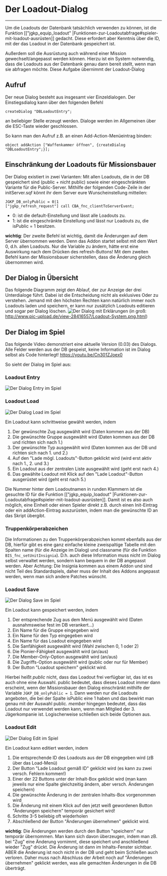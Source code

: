 # Der Loadout-Dialog
***
Um die Loadouts der Datenbank tatsächlich verwenden zu können, ist die Funktion [["jgkp_equip_loadout" |Funktionen-zur-Loadoutabfrage#spieler-mit-loadout-ausrüsten]] gedacht. Diese erfordert aber Kenntnis über die ID, mit der das Loadout in der Datenbank gespeichert ist.

Außerdem soll die Ausrüstung auch während einer Mission gewechselt/angepasst werden können. Hierzu ist ein System notwendig, dass die Loadouts aus der Datenbank genau dann bereit stellt, wenn man sie abfragen möchte. Diese Aufgabe übernimmt der Loadout-Dialog

## Aufruf
Der neue Dialog besteht aus insgesamt vier Einzeldialogen. 
Der Einstiegsdialog kann über den folgenden Befehl
```SQF
createDialog "DBLoadoutEntry";
```
an beliebiger Stelle erzeugt werden. Dialoge werden im Allgemeinen über die ESC-Taste wieder geschlossen.

So kann man den Aufruf z.B. an einen Add-Action-Menüeintrag binden:
```SQF
object addAction ["Waffenkammer öffnen", {createDialog "DBLoadoutEntry";}];
```

## Einschränkung der Loadouts für Missionsbauer

Der Dialog existiert in zwei Varianten: Mit allen Loadouts, die in der DB gespeichert sind (public + nicht public) sowie einer eingeschränkten Variante für die Public-Server. Mithilfe der folgenden Code-Zeile in der initServer.sqf könnt ihr dem Server eure Wunscheinstellung mitteilen:
```SQF
JGKP_DB_onlyPublic = 0|1
["jgkp_refresh_request"] call CBA_fnc_clientToServerEvent;
```
* 0: ist die default-Einstellung und lässt alle Loadouts zu.
* 1: ist die eingeschränkte Einstellung und lässt nur Loadouts zu, die isPublic = 1 besitzen.

**wichtig**: Der zweite Befehl ist wichtig, damit die Änderungen auf dem Server übernommen werden. Denn das Addon startet selbst mit dem Wert 0, d.h. allen Loadouts. Nur die Variable zu ändern, hätte erst eine Auswirkung nach dem Drücken des refresh-Buttons! Mit dem zweiten Befehl kann der Missionsbauer sicherstellen, dass die Änderung gleich übernommen wird.

## Der Dialog in Übersicht
Das folgende Diagramm zeigt den Ablauf, der zur Anzeige der drei Unterdialoge führt. Dabei ist die Entscheidung nicht als exklusives Oder zu verstehen. Jemand mit den höchsten Rechten kann natürlich immer noch Loadouts laden und speichern, er kann nur zusätzlich Loadouts editieren und sogar per Dialog löschen.
![Der Dialog mit Erklärungen](http://www11.pic-upload.de/26.09.15/aohpaq7s6w8c.png)
(in groß: http://www.pic-upload.de/view-28416557/Loadout-System.png.html)

## Der Dialog im Spiel
Das folgende Video demonstriert eine aktuelle Version (0.03) des Dialogs. Alle Felder werden aus der DB gespeist, keine Information ist im Dialog selbst als Code hinterlegt!
<https://youtu.be/Cn301ZJoex0>

So sieht der Dialog im Spiel aus:
### Loadout Entry
![Der Dialog Entry im Spiel](http://www11.pic-upload.de/26.09.15/onkpentfw.png)

### Loadout Load
![Der Dialog Load im Spiel](http://www11.pic-upload.de/26.09.15/n2jcliifvjt.png)

Ein Loadout kann schrittweise gewählt werden, indem
 1. Der gewünschte Zug ausgewählt wird (Daten kommen aus der DB)
 2. Die gewünschte Gruppe ausgewählt wird (Daten kommen aus der DB und richten sich nach 1.)
 3. Der gewünschte Typ ausgewählt wird (Daten kommen aus der DB und richten sich nach 1. und 2.)
 4. Auf den "Lade mögl. Loadouts"-Button geklickt wird (wird erst aktiv nach 1., 2. und 3.)
 5. Ein Loadout aus der zentralen Liste ausgewählt wird (geht erst nach 4.)
 6. Das gewählte Loadout mit Klick auf den "Lade Loadout"-Button ausgerüstet wird (geht erst nach 5.)


Die Nummer hinter dem Loadoutnamen in runden Klammern ist die gesuchte ID für die Funktion [["jgkp_equip_loadout" |Funktionen-zur-Loadoutabfrage#spieler-mit-loadout-ausrüsten]]. Damit ist es also auch möglich, eine Einheit oder einen Spieler direkt z.B. durch einen Init-Eintrag oder ein addAction-Eintrag auszurüsten, indem man die gewünschte ID an das Skript übergibt. 

### Truppenkörperabzeichen

Die Informationen zu den Truppenkörperabzeichen kommt ebenfalls aus der DB, hierfür gibt es eine ganz einfache kleine zweispaltige Tabelle mit den Spalten name (für die Anzeige im Dialog) und classname (für die Funktion `BIS_fnc_setUnitInsignia`). D.h. auch diese Information muss nicht im Dialog selbst verwaltet werden, sondern kann bequem in der DB angepasst werden. Aber Achtung: Die Insignia kommen aus einem Addon und sind nicht Teil des Standardspiels, daher muss der Inhalt des Addons angepasst werden, wenn man sich andere Patches wünscht.

### Loadout Save
![Der Dialog Save im Spiel](http://i.imgur.com/VfMaNfl.png)

Ein Loadout kann gespeichert werden, indem
 1. Der entsprechende Zug aus dem Menü ausgewählt wird (Daten ausnahmsweise fest im DB verankert...)
 2. Ein Name für die Gruppe eingegeben wird
 3. Ein Name für den Typ eingegeben wird
 4. Ein Name für das Loadout eingegeben wird
 5. Die Sanfähigkeit ausgewählt wird (Wahl zwischen 0, 1 oder 2)
 6. Die Pionier-Fähigkeit ausgewählt wird (an/aus)
 7. Die Member-Only-Option ausgewählt wird (an/aus)
 8. Die Zugriffs-Option ausgewählt wird (public oder nur für Member)
 9. Der Button "Loadout speichern" geklickt wird.

Hierbei heißt *public* nicht, dass das Loadout frei verfügbar ist, das ist es auch ohne eine Auswahl. public bedeutet, dass dieses Loadout immer dann erscheint, wenn der Missionsbauer den Dialog einschränkt mithilfe der Variable ``JGKP_DB_onlyPublic = 1``. Dann werden nur die Loadouts angeboten, die bei der Spalte isPublic eine 1 haben und das bewirkt man genau mit der Auswahl public. *member* hingegen bedeutet, dass das Loadout nur verwendet werden kann, wenn man Mitglied der 3. Jägerkompanie ist. Logischerweise schließen sich beide Optionen aus.

### Loadout Edit
![Der Dialog Edit im Spiel](http://i.imgur.com/4rNdoVk.png)

Ein Loadout kann editiert werden, indem
 1. Die entsprechende ID des Loadouts aus der DB eingegeben wird (zB über das Load-Menü)
 2. Der Button "Lade Loadout gemäß ID" geklickt wird (es kann zu zwei versch. Fehlern kommen!)
 3. Einer der 22 Buttons unter der Inhalt-Box geklickt wird (man kann jeweils nur eine Spalte gleichzeitig ändern, aber versch. Änderungen speichern)
 4. Die gewünschte Änderung in der zentralen Inhalts-Box vorgenommen wird
 5. Die Änderung mit einem Klick auf den jetzt weiß gewordenen Button "Änderungen speichern" temporär gesichert wird!
 6. Schritte 3-5 beliebig oft wiederholen
 7. Abschließend der Button "Änderungen übernehmen" geklickt wird.

**wichtig**: Die Änderungen werden durch den Button "speichern" nur temporär übernommen. Man kann sich davon überzeugen, indem man zB. bei "Zug" eine Änderung vornimmt, diese speichert und anschließend wieder "Zug" drückt. Die Änderung ist dann im Inhalts-Fenster sichtbar. ABER die Änderung ist noch nicht in der DB und geht beim Schließen auch verloren. Daher muss nach Abschluss der Arbeit noch auf "Änderungen übernehmen" geklickt werden, was alle gemachten Änderungen in die DB überträgt.
